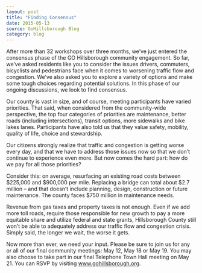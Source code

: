 ```yaml
---
layout: post
title: "Finding Consensus"
date: 2015-05-13
source: GoHillsborough Blog
category: blog
---
```


After more than 32 workshops over three months, we’ve just entered the consensus phase of the GO Hillsborough community engagement. So far, we’ve asked residents like you to consider the issues drivers, commuters, bicyclists and pedestrians face when it comes to worsening traffic flow and congestion. We’ve also asked you to explore a variety of options and make some tough choices regarding potential solutions. In this phase of our ongoing discussions, we look to find consensus.

Our county is vast in size, and of course, meeting participants have varied priorities. That said, when considered from the community-wide perspective, the top four categories of priorities are maintenance, better roads (including intersections), transit options, more sidewalks and bike lakes lanes. Participants have also told us that they value safety, mobility, quality of life, choice and stewardship.

Our citizens strongly realize that traffic and congestion is getting worse every day, and that we have to address those issues now so that we don’t continue to experience even more. But now comes the hard part: how do we pay for all those priorities?

Consider this: on average, resurfacing an existing road costs between $225,000 and $900,000 per mile. Replacing a bridge can total about $2.7 million – and that doesn’t include planning, design, construction or future maintenance. The county faces $750 million in maintenance needs.

Revenue from gas taxes and property taxes is not enough. Even if we add more toll roads, require those responsible for new growth to pay a more equitable share and utilize federal and state grants, Hillsborough County still won’t be able to adequately address our traffic flow and congestion crisis. Simply said, the longer we wait, the worse it gets.

Now more than ever, we need your input. Please be sure to join us for any or all of our final community meetings: May 12, May 18 or May 19. You may also choose to take part in our final Telephone Town Hall meeting on May 21. You can RSVP by visiting www.gohillsborough.org.
